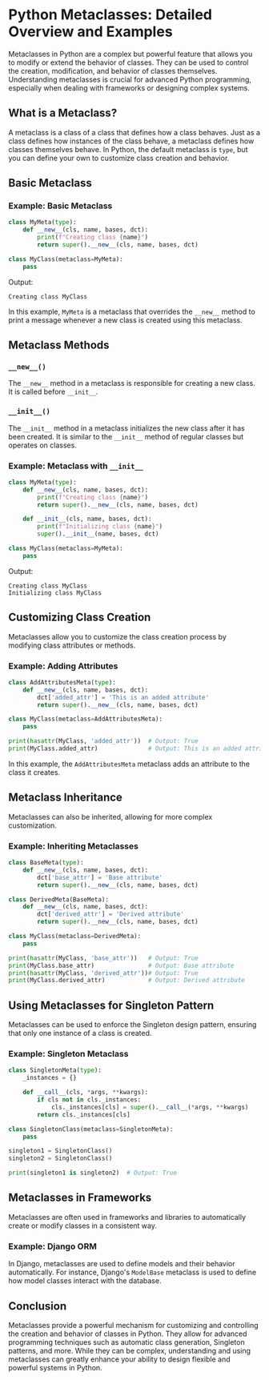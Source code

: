 # Python Metaclasses: Detailed Overview and Examples

Metaclasses in Python are a complex but powerful feature that allows you to modify or extend the behavior of classes. They can be used to control the creation, modification, and behavior of classes themselves. Understanding metaclasses is crucial for advanced Python programming, especially when dealing with frameworks or designing complex systems.

## What is a Metaclass?

A metaclass is a class of a class that defines how a class behaves. Just as a class defines how instances of the class behave, a metaclass defines how classes themselves behave. In Python, the default metaclass is `type`, but you can define your own to customize class creation and behavior.

## Basic Metaclass

### Example: Basic Metaclass

```python
class MyMeta(type):
    def __new__(cls, name, bases, dct):
        print(f"Creating class {name}")
        return super().__new__(cls, name, bases, dct)

class MyClass(metaclass=MyMeta):
    pass
```

Output:
```
Creating class MyClass
```

In this example, `MyMeta` is a metaclass that overrides the `__new__` method to print a message whenever a new class is created using this metaclass.

## Metaclass Methods

### `__new__()`

The `__new__` method in a metaclass is responsible for creating a new class. It is called before `__init__`.

### `__init__()`

The `__init__` method in a metaclass initializes the new class after it has been created. It is similar to the `__init__` method of regular classes but operates on classes.

### Example: Metaclass with `__init__`

```python
class MyMeta(type):
    def __new__(cls, name, bases, dct):
        print(f"Creating class {name}")
        return super().__new__(cls, name, bases, dct)

    def __init__(cls, name, bases, dct):
        print(f"Initializing class {name}")
        super().__init__(name, bases, dct)

class MyClass(metaclass=MyMeta):
    pass
```

Output:
```
Creating class MyClass
Initializing class MyClass
```

## Customizing Class Creation

Metaclasses allow you to customize the class creation process by modifying class attributes or methods.

### Example: Adding Attributes

```python
class AddAttributesMeta(type):
    def __new__(cls, name, bases, dct):
        dct['added_attr'] = 'This is an added attribute'
        return super().__new__(cls, name, bases, dct)

class MyClass(metaclass=AddAttributesMeta):
    pass

print(hasattr(MyClass, 'added_attr'))  # Output: True
print(MyClass.added_attr)              # Output: This is an added attribute
```

In this example, the `AddAttributesMeta` metaclass adds an attribute to the class it creates.

## Metaclass Inheritance

Metaclasses can also be inherited, allowing for more complex customization.

### Example: Inheriting Metaclasses

```python
class BaseMeta(type):
    def __new__(cls, name, bases, dct):
        dct['base_attr'] = 'Base attribute'
        return super().__new__(cls, name, bases, dct)

class DerivedMeta(BaseMeta):
    def __new__(cls, name, bases, dct):
        dct['derived_attr'] = 'Derived attribute'
        return super().__new__(cls, name, bases, dct)

class MyClass(metaclass=DerivedMeta):
    pass

print(hasattr(MyClass, 'base_attr'))   # Output: True
print(MyClass.base_attr)               # Output: Base attribute
print(hasattr(MyClass, 'derived_attr'))# Output: True
print(MyClass.derived_attr)            # Output: Derived attribute
```

## Using Metaclasses for Singleton Pattern

Metaclasses can be used to enforce the Singleton design pattern, ensuring that only one instance of a class is created.

### Example: Singleton Metaclass

```python
class SingletonMeta(type):
    _instances = {}

    def __call__(cls, *args, **kwargs):
        if cls not in cls._instances:
            cls._instances[cls] = super().__call__(*args, **kwargs)
        return cls._instances[cls]

class SingletonClass(metaclass=SingletonMeta):
    pass

singleton1 = SingletonClass()
singleton2 = SingletonClass()

print(singleton1 is singleton2)  # Output: True
```

## Metaclasses in Frameworks

Metaclasses are often used in frameworks and libraries to automatically create or modify classes in a consistent way.

### Example: Django ORM

In Django, metaclasses are used to define models and their behavior automatically. For instance, Django's `ModelBase` metaclass is used to define how model classes interact with the database.

## Conclusion

Metaclasses provide a powerful mechanism for customizing and controlling the creation and behavior of classes in Python. They allow for advanced programming techniques such as automatic class generation, Singleton patterns, and more. While they can be complex, understanding and using metaclasses can greatly enhance your ability to design flexible and powerful systems in Python.